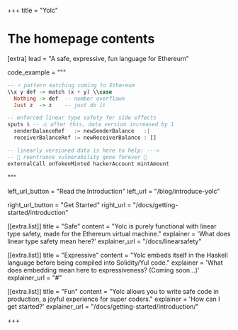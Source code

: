 +++
title = "Yolc"

# The homepage contents
[extra]
lead = "A safe, expressive, fun language for Ethereum"

code_example = """
```haskell
-- ⭐ pattern matching coming to Ethereum
\\x y def -> match (x + y) \\case
  Nothing -> def  -- number overflown
  Just z  -> z    -- just do it

-- enforced linear type safety for side effects
sputs $ -- ⚠️ after this, data version increased by 1
  senderBalanceRef   := newSenderBalance   :|
  receiverBalanceRef := newReceiverBalance : []

-- linearly versioned data is here to help: --->
-- 🌟 reentrance vulnerability gone forever 🌟
externalCall onTokenMinted hackerAccount mintAmount
```
"""

left_url_button = "Read the Introduction"
left_url = "/blog/introduce-yolc"

right_url_button = "Get Started"
right_url = "/docs/getting-started/introduction"

[[extra.list]]
title = "Safe"
content = "Yolc is purely functional with linear type safety, made for the Ethereum virtual machine."
explainer = 'What does <span class="fst-italic">linear type safety</span> mean here?'
explainer_url = "/docs/linearsafety"

[[extra.list]]
title = "Expressive"
content = "Yolc embeds itself in the Haskell language before being compiled into Solidity/Yul code."
explainer = 'What does <span class="fst-italic">embedding</span> mean here to expressiveness? (Coming soon...)'
explainer_url = "#"

[[extra.list]]
title = "Fun"
content = "Yolc allows you to write safe code in production, a joyful experience for super coders."
explainer = 'How can I <span class="fst-italic">get started?</span>'
explainer_url = "/docs/getting-started/introduction/"

+++
